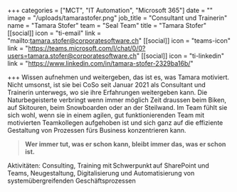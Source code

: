 +++
categories = ["MCT", "IT Automation", "Microsoft 365"]
date = ""
image = "/uploads/tamarastofer.png"
job_title = "Consultant und Trainerin"
name = "Tamara Stofer"
team = "Seal Team"
title = "Tamara Stofer"
[[social]]
icon = "ti-email"
link = "mailto:tamara.stofer@corporatesoftware.ch"
[[social]]
icon = "teams-icon"
link = "https://teams.microsoft.com/l/chat/0/0?users=tamara.stofer@corporatesoftware.ch"
[[social]]
icon = "ti-linkedin"
link = "https://www.linkedin.com/in/tamara-stofer-2329ba16b/"

+++
Wissen aufnehmen und weitergeben, das ist es, was Tamara motiviert. Nicht umsonst, ist sie bei CoSo seit Januar 2021 als Consultant und Trainerin unterwegs, wo sie ihre Erfahrungen weitergeben kann. Die Naturbegeisterte verbringt wenn immer möglich Zeit draussen beim Biken, auf Skitouren, beim Snowboarden oder an der Steilwand. Im Team fühlt sie sich wohl, wenn sie in einem agilen, gut funktionierenden Team mit motivierten Teamkollegen aufgehoben ist und sich ganz auf die effiziente Gestaltung von Prozessen fürs Business konzentrieren kann.

> **Wer immer tut, was er schon kann, bleibt immer das, was er schon ist.**

Aktivitäten: Consulting, Training mit Schwerpunkt auf SharePoint und Teams, Neugestaltung, Digitalisierung und Automatisierung von systemübergreifenden Geschäftsprozessen